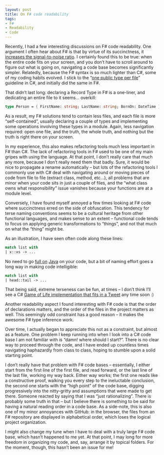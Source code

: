 ```yaml
---
layout: post
title: On F# code readability
tags:
- F#
- Readability
- Code
---
```


Recently, I had a few interesting discussions on F# code readability. One argument I often hear about F# is that by virtue of its succinctness, it [increases the signal-to-noise ratio](http://www.servicestack.net/mythz_blog/?p=765). I certainly found this to be true: when the entire code fits on your screen, and you don’t have to scroll around to figure out what is going on, navigating a code base becomes significantly simpler. Relatedly, because the F# syntax is so much lighter than C#, some of my coding habits evolved. I stick to the “[one public type per file](http://blogs.msdn.com/b/brada/archive/2005/01/26/361363.aspx)” guideline in C#, and initially did the same in F#. 

That didn’t last long: declaring a Record Type in F# is a one-liner, and dedicating an entire file to it seems… overkill:

``` fsharp
type Person = { FirstName: string; LastName: string; BornOn: DateTime }
``` 

As a result, my F# solutions tend to contain less files, and each file is more “self-contained”, usually declaring a couple of types and implementing some operations involving these types in a module. Again, less navigation required: open one file, and the truth, the whole truth, and nothing but the truth is right there on your screen.

In my experience, this also makes refactoring tools much less important in F# than C#. The lack of refactoring tools in F# used to be one of my main gripes with using the language. At that point, I don’t really care that much any more, because I don’t really need them that badly. Sure, it would be nice to propagate a rename automatically – but lots of the refactoring tools I commonly use with C# deal with navigating around or moving pieces of code from file to file (extract class, method, etc…), all problems that are minor when your code sits in just a couple of files, and the “what class owns what responsibility” issue vanishes because your functions are at a module level.

Conversely, I have found myself annoyed a few times looking at F# code where succinctness erred on the side of obfuscation. This tendency for terse naming conventions seems to be a cultural heritage from other functional languages, and makes sense to an extent – functional code tends to focus on applying generic transformations to “things”, and not that much on what the “thing” might be.

As an illustration, I have seen often code along these lines:

``` fsharp 
match list with
| x::xs -> ...
``` 

No need to go [full on](http://static.springsource.org/spring/docs/2.5.x/api/org/springframework/aop/framework/AbstractSingletonProxyFactoryBean.html) [Java](http://javadoc.bugaco.com/com/sun/java/swing/plaf/nimbus/InternalFrameInternalFrameTitlePaneInternalFrameTitlePaneMaximizeButtonPainter.html) on your code, but a bit of naming effort goes a long way in making code intelligible:  

``` fsharp
match list with
| head::tail -> ...
``` 

That being said, extreme terseness can be fun, at times – I don’t think I’ll see a C# [Game of Life implementation that fits in a Tweet](http://trelford.com/blog/post/140.aspx) any time soon :)

Another readability aspect I found interesting with F# code is that the order of declarations matters, and the order of the files in the project matters as well. This seemingly odd constraint has a good reason – it makes the awesome F# type inference work.

Over time, I actually began to appreciate this not as a constraint, but almost as a feature. One problem I keep running into when I look into a C# code base I am not familiar with is “damn! where should I start?”. There is no clear way to proceed through the code, and I have ended up countless times navigating haphazardly from class to class, hoping to stumble upon a solid starting point.

I don’t really have that problem with F# code bases – essentially, I either start from the first line of the first file, and read forward, or the last line of the last file, working my way back. Either way works; the first one reads like a constructive proof, walking you every step to the ineluctable conclusion, the second one starts with the “high point” of the code base, digging progressively into the nitty-gritty and assumptions that were made to get there.
Someone reacted by saying that I was “just rationalizing”. There is probably some truth in that – but I believe there is something to be said for having a natural reading order in a code base. As a side-note, this is also one of my minor annoyances with GitHub: in the browser, the files from an F# repository are displayed in alphabetical order, which loses the logical project organization.

I might also change my tune when I have to deal with a truly large F# code base, which hasn’t happened to me yet. At that point, I may long for more freedom in organizing my code, and, say, arrange it by topical folders. For the moment, though, this hasn’t been an issue for me!

